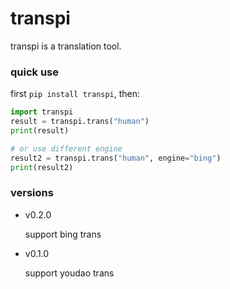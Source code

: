 # transpi

transpi is a translation tool.

### quick use

first `pip install transpi`, then:

```python
import transpi
result = transpi.trans("human")
print(result)

# or use different engine
result2 = transpi.trans("human", engine="bing")
print(result2)
```

### versions
- v0.2.0
  
  support bing trans
  
- v0.1.0
  
  support youdao trans